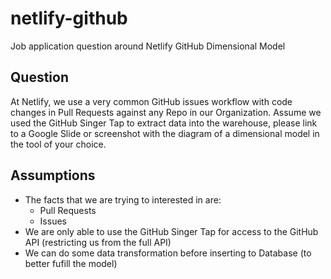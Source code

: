 # netlify-github

Job application question around Netlify GitHub Dimensional Model

## Question

At Netlify, we use a very common GitHub issues workflow with code changes in Pull Requests against any Repo in our Organization. Assume we used the GitHub Singer Tap to extract data into the warehouse, please link to a Google Slide or screenshot with the diagram of a dimensional model in the tool of your choice.

## Assumptions

* The facts that we are trying to interested in are:
  * Pull Requests
  * Issues
* We are only able to use the GitHub Singer Tap for access to the GitHub API (restricting us from the full API)
* We can do some data transformation before inserting to Database (to better fufill the model)
